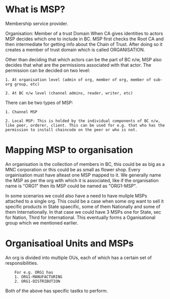 # What is MSP?

Membership service provider. 

Organisation: Member of a trust Domain
When CA gives identities to actors MSP decides which one to include in BC. MSP first checks the Root CA and then intermediate for getting info about the Chain of Trust. After doing so it creates a member of trust domain which is called ORGANISATION.

Other than deciding that which actors can be the part of BC n/w, MSP also decides that what are the permissions associated with that actor.
The permission can be decided on two level:

    1. At organisation level (admin of org, member of org, member of sub-org group, etc)
    
    2. At BC n/w level (channel admins, reader, writer, etc)

There can be two types of MSP:

    1. Channel MSP
    
    2. Local MSP: This is holded by the individual components of BC n/w, like peer, orderer, client. This can be used for e.g. that who has the permission to install chaincode on the peer or who is not.
    
    



# Mapping MSP to organisation

An organisation is the collection of members in BC, this could be as big as a MNC corporation or this could be as small as flower shop. Every orgainisation must have alteast one MSP mapped to it.
We generally name the MSP as per the org with which it is associated, like if the organisation name is "ORG1" then its MSP could be named as "ORG1-MSP".

In some scenarios we could also have a need to have muliple MSPs attached to a single org. This could be a case when some org want to sell it specific products in State spaecific, some of them Nationally and some of them Internationally. In that case we could have 3 MSPs one for State, sec for Nation, Third for International. This eventually forms a Oganisational group which we mentioned earlier.


# Organisatioal Units and MSPs
An org is divided into multiple OUs, each of which has a certain set of responsibilities. 

        For e.g. ORG1 has
        1. ORG1-MANUFACTURING
        2. ORG1-DISTRIBUTION
Both of the above has specific tastks to perform.
